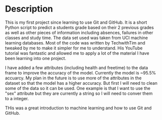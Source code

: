 # Description 
This is my first project since learning to use Git and GitHub. It is a short Python script to
predict a students grade based on their 2 previous grades as well as other pieces of information
including absences, failures in other classes and study time. The data set used was taken
from UCI machine learning databases. Most of the code was written by TechwithTim and tweaked
by me to make it simpler for me to understand. His YouTube tutorial was fantastic and allowed me to 
apply a lot of the material I have been learning into one project. 

I have added a few attributes (including health and freetime) to the data frame to improve the accuracy of the model. Currently the model is ~95.5% accuarcy.
My plan in the future is to use more of the attributes in the dataset so that the model has a higher
accuracy. But first I will need to clean some of the data so it can be used.
One example is that I want to use the "sex" attribute but they are currently a string so I will need to conver them
to a integer.
 
THis was a great introduction to machine learning and how to use Git and GitHub.